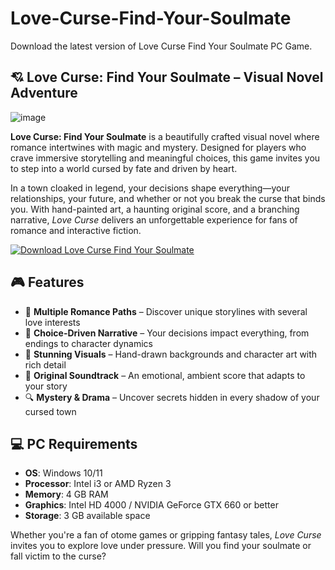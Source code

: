# Love-Curse-Find-Your-Soulmate
Download the latest version of Love Curse Find Your Soulmate PC Game.

## 💘 Love Curse: Find Your Soulmate – Visual Novel Adventure

![image](https://github.com/user-attachments/assets/65bacbdc-f2a4-40f8-9575-ef83d04e4e0c)

**Love Curse: Find Your Soulmate** is a beautifully crafted visual novel where romance intertwines with magic and mystery. Designed for players who crave immersive storytelling and meaningful choices, this game invites you to step into a world cursed by fate and driven by heart.

In a town cloaked in legend, your decisions shape everything—your relationships, your future, and whether or not you break the curse that binds you. With hand-painted art, a haunting original score, and a branching narrative, *Love Curse* delivers an unforgettable experience for fans of romance and interactive fiction.

[![Download Love Curse Find Your Soulmate](https://img.shields.io/badge/Download-Love-blue?style=for-the-badge)](https://romslibrary.com/love-curse-find-your-soulmate-pc-game/)
## 🎮 Features
- 💖 **Multiple Romance Paths** – Discover unique storylines with several love interests  
- 🧠 **Choice-Driven Narrative** – Your decisions impact everything, from endings to character dynamics  
- 🎨 **Stunning Visuals** – Hand-drawn backgrounds and character art with rich detail  
- 🎼 **Original Soundtrack** – An emotional, ambient score that adapts to your story  
- 🔍 **Mystery & Drama** – Uncover secrets hidden in every shadow of your cursed town  

## 💻 PC Requirements
- **OS**: Windows 10/11  
- **Processor**: Intel i3 or AMD Ryzen 3  
- **Memory**: 4 GB RAM  
- **Graphics**: Intel HD 4000 / NVIDIA GeForce GTX 660 or better  
- **Storage**: 3 GB available space  

Whether you're a fan of otome games or gripping fantasy tales, *Love Curse* invites you to explore love under pressure. Will you find your soulmate or fall victim to the curse?
